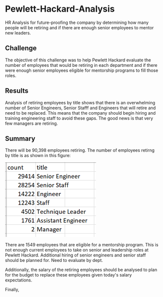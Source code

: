 # Pewlett-Hackard-Analysis
HR Analysis for future-proofing the company by determining how many people will be retiring and if there are enough senior employees to mentor new leaders.

## Challenge
The objective of this challenge was to help Pewlett Hackard evaluate the number of employees that would be retiring in each department and if there were enough senior employees eligible for mentorship programs to fill those roles.

## Results
Analysis of retiring employees by title shows that there is an overwhelming number of Senior Engineers, Senior Stafff and Engineers that will retire and need to be replaced. 
This means that the company should begin hiring and training engineering staff to avoid these gaps.
The good news is that very few managers are retiring.


## Summary
There will be 90,398 employees retiring. The number of employees retirng by title is as shown in this figure:

![Retiring_titles.PNG](/analysis/Retiring_titles.PNG)


There are 1549 employees that are eligible for a mentorship program. This is not enough current employees to take on senior and leadership roles at Pewlett Hackard. Additional hiring of senior engineers and senior staff should be planned for.
Need to evaluate by dept.

Additionally, the salary of the retiring employees should be analysed to plan for the budget to replace these employees given today's salary expectations.

Finally, 
